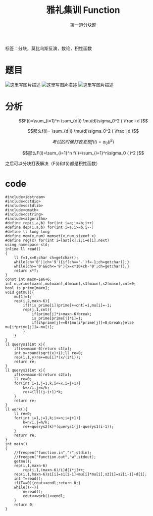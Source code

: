 ﻿---
title: 雅礼集训 Function
subtitle: "第一道分块题"
tags: 
 - 分块
 - 莫比乌斯反演
 - 数论
 - 积性函数
grammar_cjkRuby: true
catalog: true
layout:  post
header-img: "img/iphone4.jpg"
preview-img: "/img/always/javamini.png"
---

标签：分块，莫比乌斯反演，数论，积性函数

# 题目
![这里写图片描述](http://img.blog.csdn.net/20180113155646487?watermark/2/text/aHR0cDovL2Jsb2cuY3Nkbi5uZXQvcXdlcnR5MTEyNQ==/font/5a6L5L2T/fontsize/400/fill/I0JBQkFCMA==/dissolve/70/gravity/SouthEast)
![这里写图片描述](http://img.blog.csdn.net/20180113155858759?watermark/2/text/aHR0cDovL2Jsb2cuY3Nkbi5uZXQvcXdlcnR5MTEyNQ==/font/5a6L5L2T/fontsize/400/fill/I0JBQkFCMA==/dissolve/70/gravity/SouthEast)
![这里写图片描述](http://img.blog.csdn.net/20180113155911670?watermark/2/text/aHR0cDovL2Jsb2cuY3Nkbi5uZXQvcXdlcnR5MTEyNQ==/font/5a6L5L2T/fontsize/400/fill/I0JBQkFCMA==/dissolve/70/gravity/SouthEast)

# 分析

$$F(i)=\sum_{i=1}^n \sum_{d|i} \mu(d)\sigma_0^2 ( \frac i d )$$

$$那么f(i)= \sum_{d|i} \mu(d)\sigma_0^2 ( \frac i d )$$

$$考试的时候打表发现f(i)=\sigma_0 ( i^2 )$$

$$那么F(i)=\sum_{i=1}^n f(i)=\sum_{i=1}^n\sigma_0 ( i^2 )$$

之后可以分块打表解决（F(i)和f(i)都是积性函数）

# code

```
#include<iostream>
#include<cstdio>
#include<cstdlib>
#include<cmath>
#include<cstring>
#include<algorithm>
#define rep(i,a,b) for(int i=a;i<=b;i++)
#define dep(i,a,b) for(int i=a;i>=b;i--)
#define ll long long
#define mem(x,num) memset(x,num,sizeof x)
#define reg(x) for(int i=last[x];i;i=e[i].next)
using namespace std;
inline ll read()
{
	ll f=1,x=0;char ch=getchar();
	while(ch<'0'||ch>'9'){if(ch=='-')f=-1;ch=getchar();}
	while(ch>='0'&&ch<='9'){x=x*10+ch-'0';ch=getchar();}
	return x*f;
}
const int maxn=1e6+6;
int n,prime[maxn],mu[maxn],d[maxn],s1[maxn],s2[maxn],cnt=0;
bool is_prime[maxn];
void getmu(){
	mu[1]=1;
	rep(i,2,maxn-6){
		if(!is_prime[i])prime[++cnt]=i,mu[i]=-1;
		rep(j,1,cnt){
			if(prime[j]*i>maxn-6)break;
			is_prime[prime[j]*i]=1;
			if(i%prime[j]==0){mu[i*prime[j]]=0;break;}else mu[i*prime[j]]=-mu[i];
		}
	}
}
ll querys1(int x){
	if(x<=maxn-6)return s1[x];
	int y=round(sqrt(x)+1);ll re=0;
	rep(i,1,y)re+=mu[i]*(x/(i*i));
	return re;
}
ll querys2(int x){
	if(x<=maxn-6)return s2[x];
	ll re=0;
	for(int i=1,j=1,k;i<=x;i=j+1){
		k=x/i,j=x/k;
		re+=(ll)(j-i+1)*k;
	}
	return re;
}
ll work(){
	ll re=0;
	for(int i=1,j=1,k;i<=n;i=j+1){
		k=n/i,j=n/k;
		re+=querys2(k)*(querys1(j)-querys1(i-1));
	}
	return re;
}
int main()
{
	//freopen("function.in","r",stdin);
	//freopen("function.out","w",stdout); 
	getmu();
	rep(i,1,maxn-6)
		rep(j,1,(maxn-6)/i)d[i*j]++;
	rep(i,1,maxn-6)s1[i]=s1[i-1]+mu[i]*mu[i],s2[i]=s2[i-1]+d[i];
	int T=read();
	if(T==0){cout<<endl;return 0;}
	while(T--){
		n=read();
	    cout<<work()<<endl;
	}
	return 0;
}

```

